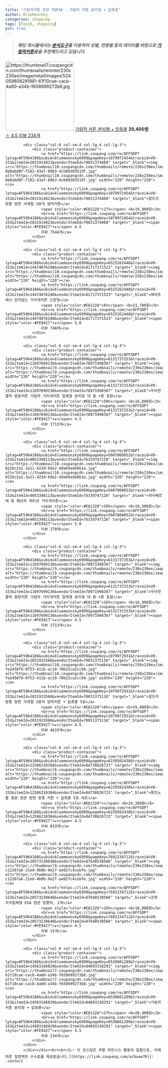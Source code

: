 ```yaml
---
title: "가림막커튼 추천 TOP10 - 가림막 커튼 분리형 + 압축봉"
author: BlueMoonSky
categories: shopping
tags: [Top10, shopping]
pin: true
---
```


> ##### 해당 게시물에서는 [**분석도구**](https://itemscout.io/)를 이용하여 **성별**, **연령별** 등의 데이터를 바탕으로 [**가림막커튼**](https://link.coupang.com/a/baae76)들을 추천해드리고 있습니다.
<div class="container"><div class="row">
            <div class="col-6 col-sm-4 col-lg-4 col-lg-3">
                <div class="product-container">
                    <a href="https://link.coupang.com/re/AFFSDP?lptag=AF5964186&subid=bluemoonsky6999&pageKey=6530601289&traceid=V0-153&itemId=14503166029&vendorItemId=84893158291" target="_blank"><img src="https://thumbnail7.coupangcdn.com/thumbnails/remote/230x230ex/image/retail/images/524059808291881-61f10cae-cacb-4a60-a34b-f658699273b8.jpg" alt="https://thumbnail7.coupangcdn.com/thumbnails/remote/230x230ex/image/retail/images/524059808291881-61f10cae-cacb-4a60-a34b-f658699273b8.jpg" width="220" height="220"></a>
                    <a href="https://link.coupang.com/re/AFFSDP?lptag=AF5964186&subid=bluemoonsky6999&pageKey=6530601289&traceid=V0-153&itemId=14503166029&vendorItemId=84893158291" target="_blank">가림막 커튼 분리형 + 압축봉</a>
                    <span style="color:#E61328"></span> <b>20,400원</b>
                    <br><a href="https://link.coupang.com/re/AFFSDP?lptag=AF5964186&subid=bluemoonsky6999&pageKey=6530601289&traceid=V0-153&itemId=14503166029&vendorItemId=84893158291" target="_blank"><span style="color:#FE9427">★</span> 4.5
                    리뷰 234개</a>
                </div>
            </div>
            
            <div class="col-6 col-sm-4 col-lg-4 col-lg-3">
                <div class="product-container">
                    <a href="https://link.coupang.com/re/AFFSDP?lptag=AF5964186&subid=bluemoonsky6999&pageKey=1079972454&traceid=V0-153&itemId=2031914823&vendorItemId=70031374460" target="_blank"><img src="https://thumbnail10.coupangcdn.com/thumbnails/remote/230x230ex/image/retail/images/4004753348835084-6b8abd8f-f182-43af-8963-4cb09303519f.jpg" alt="https://thumbnail10.coupangcdn.com/thumbnails/remote/230x230ex/image/retail/images/4004753348835084-6b8abd8f-f182-43af-8963-4cb09303519f.jpg" width="220" height="220"></a>
                    <a href="https://link.coupang.com/re/AFFSDP?lptag=AF5964186&subid=bluemoonsky6999&pageKey=1079972454&traceid=V0-153&itemId=2031914823&vendorItemId=70031374460" target="_blank">알뜨리 방풍 방한 사계절 3중직 암막커튼</a>
                    <span style="color:#E61328">27%</span> <b>19,900원</b>
                    <br><a href="https://link.coupang.com/re/AFFSDP?lptag=AF5964186&subid=bluemoonsky6999&pageKey=1079972454&traceid=V0-153&itemId=2031914823&vendorItemId=70031374460" target="_blank"><span style="color:#FE9427">★</span> 4.5
                    리뷰 7544개</a>
                </div>
            </div>
            
            <div class="col-6 col-sm-4 col-lg-4 col-lg-3">
                <div class="product-container">
                    <a href="https://link.coupang.com/re/AFFSDP?lptag=AF5964186&subid=bluemoonsky6999&pageKey=6525262448&traceid=V0-153&itemId=14474076240&vendorItemId=81717371523" target="_blank"><img src="https://thumbnail10.coupangcdn.com/thumbnails/remote/230x230ex/image/rs_quotation_api/44e21ofm/ec4da52fc78c45969d2c94e54f61d61c.jpg" alt="https://thumbnail10.coupangcdn.com/thumbnails/remote/230x230ex/image/rs_quotation_api/44e21ofm/ec4da52fc78c45969d2c94e54f61d61c.jpg" width="220" height="220"></a>
                    <a href="https://link.coupang.com/re/AFFSDP?lptag=AF5964186&subid=bluemoonsky6999&pageKey=6525262448&traceid=V0-153&itemId=14474076240&vendorItemId=81717371523" target="_blank">에어프레시 먼지없는 가리개커튼 긴창형</a>
                    <span style="color:#E61328">6%</span> <b>21,780원</b>
                    <br><a href="https://link.coupang.com/re/AFFSDP?lptag=AF5964186&subid=bluemoonsky6999&pageKey=6525262448&traceid=V0-153&itemId=14474076240&vendorItemId=81717371523" target="_blank"><span style="color:#FE9427">★</span> 5.0
                    리뷰 748개</a>
                </div>
            </div>
            
            <div class="col-6 col-sm-4 col-lg-4 col-lg-3">
                <div class="product-container">
                    <a href="https://link.coupang.com/re/AFFSDP?lptag=AF5964186&subid=bluemoonsky6999&pageKey=6131737253&traceid=V0-153&itemId=11697699136&vendorItemId=78971998367" target="_blank"><img src="https://thumbnail9.coupangcdn.com/thumbnails/remote/230x230ex/image/vendor_inventory/707e/cee383e9ac0171e3f700dd17cd4d933a878f1994aba4208b9602e8e9dd78.jpg" alt="https://thumbnail9.coupangcdn.com/thumbnails/remote/230x230ex/image/vendor_inventory/707e/cee383e9ac0171e3f700dd17cd4d933a878f1994aba4208b9602e8e9dd78.jpg" width="220" height="220"></a>
                    <a href="https://link.coupang.com/re/AFFSDP?lptag=AF5964186&subid=bluemoonsky6999&pageKey=6131737253&traceid=V0-153&itemId=11697699136&vendorItemId=78971998367" target="_blank">우아한클릭 방문커튼 가림막 가리개커튼 일체형 분리형 대 중 +봉 포함</a>
                    <span style="color:#E61328">50%</span> <b>16,800원</b>
                    <br><a href="https://link.coupang.com/re/AFFSDP?lptag=AF5964186&subid=bluemoonsky6999&pageKey=6131737253&traceid=V0-153&itemId=11697699136&vendorItemId=78971998367" target="_blank"><span style="color:#FE9427">★</span> 4.5
                    리뷰 1713개</a>
                </div>
            </div>
            
            <div class="col-6 col-sm-4 col-lg-4 col-lg-3">
                <div class="product-container">
                    <a href="https://link.coupang.com/re/AFFSDP?lptag=AF5964186&subid=bluemoonsky6999&pageKey=5607800052&traceid=V0-153&itemId=9053398113&vendorItemId=76339747128" target="_blank"><img src="https://thumbnail10.coupangcdn.com/thumbnails/remote/230x230ex/image/retail/images/4249377343573632-822bc2a1-3a11-423d-b9e2-dda69ade6b1e.jpg" alt="https://thumbnail10.coupangcdn.com/thumbnails/remote/230x230ex/image/retail/images/4249377343573632-822bc2a1-3a11-423d-b9e2-dda69ade6b1e.jpg" width="220" height="220"></a>
                    <a href="https://link.coupang.com/re/AFFSDP?lptag=AF5964186&subid=bluemoonsky6999&pageKey=5607800052&traceid=V0-153&itemId=9053398113&vendorItemId=76339747128" target="_blank">까사베르데 휴 패브릭 파티션 가리개커튼</a>
                    <span style="color:#E61328">30%</span> <b>19,500원</b>
                    <br><a href="https://link.coupang.com/re/AFFSDP?lptag=AF5964186&subid=bluemoonsky6999&pageKey=5607800052&traceid=V0-153&itemId=9053398113&vendorItemId=76339747128" target="_blank"><span style="color:#FE9427">★</span> 5.0
                    리뷰 279개</a>
                </div>
            </div>
            
            <div class="col-6 col-sm-4 col-lg-4 col-lg-3">
                <div class="product-container">
                    <a href="https://link.coupang.com/re/AFFSDP?lptag=AF5964186&subid=bluemoonsky6999&pageKey=6131737253&traceid=V0-153&itemId=11697699136&vendorItemId=78971998367" target="_blank"><img src="https://thumbnail9.coupangcdn.com/thumbnails/remote/230x230ex/image/vendor_inventory/707e/cee383e9ac0171e3f700dd17cd4d933a878f1994aba4208b9602e8e9dd78.jpg" alt="https://thumbnail9.coupangcdn.com/thumbnails/remote/230x230ex/image/vendor_inventory/707e/cee383e9ac0171e3f700dd17cd4d933a878f1994aba4208b9602e8e9dd78.jpg" width="220" height="220"></a>
                    <a href="https://link.coupang.com/re/AFFSDP?lptag=AF5964186&subid=bluemoonsky6999&pageKey=6131737253&traceid=V0-153&itemId=11697699136&vendorItemId=78971998367" target="_blank">우아한클릭 방문커튼 가림막 가리개커튼 일체형 분리형 대 중 +봉 포함</a>
                    <span style="color:#E61328">16%</span> <b>16,800원</b>
                    <br><a href="https://link.coupang.com/re/AFFSDP?lptag=AF5964186&subid=bluemoonsky6999&pageKey=6131737253&traceid=V0-153&itemId=11697699136&vendorItemId=78971998367" target="_blank"><span style="color:#FE9427">★</span> 4.5
                    리뷰 1713개</a>
                </div>
            </div>
            
            <div class="col-6 col-sm-4 col-lg-4 col-lg-3">
                <div class="product-container">
                    <a href="https://link.coupang.com/re/AFFSDP?lptag=AF5964186&subid=bluemoonsky6999&pageKey=1079972931&traceid=V0-153&itemId=2031915566&vendorItemId=70031375116" target="_blank"><img src="https://thumbnail10.coupangcdn.com/thumbnails/remote/230x230ex/image/retail/images/1051344330704284-fe2458f9-0f53-411b-ac19-78b22ca2cc94.jpg" alt="https://thumbnail10.coupangcdn.com/thumbnails/remote/230x230ex/image/retail/images/1051344330704284-fe2458f9-0f53-411b-ac19-78b22ca2cc94.jpg" width="220" height="220"></a>
                    <a href="https://link.coupang.com/re/AFFSDP?lptag=AF5964186&subid=bluemoonsky6999&pageKey=1079972931&traceid=V0-153&itemId=2031915566&vendorItemId=70031375116" target="_blank">알뜨리 방풍 방한 사계절 3중직 암막커튼 + 압축봉 5호</a>
                    <span style="color:#E61328">6%</span> <b>29,800원</b>
                    <br><a href="https://link.coupang.com/re/AFFSDP?lptag=AF5964186&subid=bluemoonsky6999&pageKey=1079972931&traceid=V0-153&itemId=2031915566&vendorItemId=70031375116" target="_blank"><span style="color:#FE9427">★</span> 4.5
                    리뷰 4619개</a>
                </div>
            </div>
            
            <div class="col-6 col-sm-4 col-lg-4 col-lg-3">
                <div class="product-container">
                    <a href="https://link.coupang.com/re/AFFSDP?lptag=AF5964186&subid=bluemoonsky6999&pageKey=6239502430&traceid=V0-153&itemId=12586210384&vendorItemId=84730826723" target="_blank"><img src="https://thumbnail8.coupangcdn.com/thumbnails/remote/230x230ex/image/vendor_inventory/ff6b/463e985dee836cb589cdd6265c4a788c2682f88440abb885fe59c398cdc2.jpg" alt="https://thumbnail8.coupangcdn.com/thumbnails/remote/230x230ex/image/vendor_inventory/ff6b/463e985dee836cb589cdd6265c4a788c2682f88440abb885fe59c398cdc2.jpg" width="220" height="220"></a>
                    <a href="https://link.coupang.com/re/AFFSDP?lptag=AF5964186&subid=bluemoonsky6999&pageKey=6239502430&traceid=V0-153&itemId=12586210384&vendorItemId=84730826723" target="_blank">몽트노블 중문 현관 방한 방풍 커튼 + 압축봉 5호 세트</a>
                    <span style="color:#E61328"></span> <b>24,260원</b>
                    <br><a href="https://link.coupang.com/re/AFFSDP?lptag=AF5964186&subid=bluemoonsky6999&pageKey=6239502430&traceid=V0-153&itemId=12586210384&vendorItemId=84730826723" target="_blank"><span style="color:#FE9427">★</span> 4.5
                    리뷰 833개</a>
                </div>
            </div>
            
            <div class="col-6 col-sm-4 col-lg-4 col-lg-3">
                <div class="product-container">
                    <a href="https://link.coupang.com/re/AFFSDP?lptag=AF5964186&subid=bluemoonsky6999&pageKey=7692234712&traceid=V0-153&itemId=20573230648&vendorItemId=87648538566" target="_blank"><img src="https://thumbnail9.coupangcdn.com/thumbnails/remote/230x230ex/image/retail/images/869449273086182-c12267ab-21ed-4b0b-9e27-ae027c4cebfe.jpg" alt="https://thumbnail9.coupangcdn.com/thumbnails/remote/230x230ex/image/retail/images/869449273086182-c12267ab-21ed-4b0b-9e27-ae027c4cebfe.jpg" width="220" height="220"></a>
                    <a href="https://link.coupang.com/re/AFFSDP?lptag=AF5964186&subid=bluemoonsky6999&pageKey=7692234712&traceid=V0-153&itemId=20573230648&vendorItemId=87648538566" target="_blank">코멧 자석일체형 EVA 현관 방풍막, 1개</a>
                    <span style="color:#E61328">20%</span> <b>10,080원</b>
                    <br><a href="https://link.coupang.com/re/AFFSDP?lptag=AF5964186&subid=bluemoonsky6999&pageKey=7692234712&traceid=V0-153&itemId=20573230648&vendorItemId=87648538566" target="_blank"><span style="color:#FE9427">★</span> 4.5
                    리뷰 15개</a>
                </div>
            </div>
            
            <div class="col-6 col-sm-4 col-lg-4 col-lg-3">
                <div class="product-container">
                    <a href="https://link.coupang.com/re/AFFSDP?lptag=AF5964186&subid=bluemoonsky6999&pageKey=6530601289&traceid=V0-153&itemId=14503166029&vendorItemId=84893158291" target="_blank"><img src="https://thumbnail7.coupangcdn.com/thumbnails/remote/230x230ex/image/retail/images/524059808291881-61f10cae-cacb-4a60-a34b-f658699273b8.jpg" alt="https://thumbnail7.coupangcdn.com/thumbnails/remote/230x230ex/image/retail/images/524059808291881-61f10cae-cacb-4a60-a34b-f658699273b8.jpg" width="220" height="220"></a>
                    <a href="https://link.coupang.com/re/AFFSDP?lptag=AF5964186&subid=bluemoonsky6999&pageKey=6530601289&traceid=V0-153&itemId=14503166029&vendorItemId=84893158291" target="_blank">가림막 커튼 분리형 + 압축봉</a>
                    <span style="color:#E61328">27%</span> <b>20,400원</b>
                    <br><a href="https://link.coupang.com/re/AFFSDP?lptag=AF5964186&subid=bluemoonsky6999&pageKey=6530601289&traceid=V0-153&itemId=14503166029&vendorItemId=84893158291" target="_blank"><span style="color:#FE9427">★</span> 4.5
                    리뷰 234개</a>
                </div>
            </div>
            </div></div><br><br>[👉 이 포스팅은 쿠팡 파트너스 활동의 일환으로, 이에 따른 일정액의 수수료를 제공받습니다.](https://link.coupang.com/a/baae76){: .center}